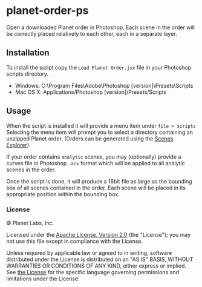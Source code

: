 # planet-order-ps
Open a downloaded Planet order in Photoshop. Each scene in the order will be
correctly placed relatively to each other, each in a separate layer.

## Installation
To install the script copy the `Load Planet Order.jsx` file in your Photoshop
scripts directory.
  * Windows: C:\Program Files\Adobe\Photoshop [version]\Presets\Scripts
  * Mac OS X: Applications/Photoshop [version]/Presets/Scripts

## Usage
When the script is installed it will provide a menu item under `file > scripts`
Selecting the menu item will prompt you to select a directory containing an
unzipped Planet order. (Orders can be generated using the
[Scenes Explorer](https://www.planet.com/scenes)).

If your order contains `analytic` scenes, you may (optionally) provide
a curves file in Photoshop `.acv` format which will be applied to all
analytic scenes in the order.

Once the script is done, it will produce a 16bit file as large as the
bounding box of all scenes contained in the order. Each scene will be
placed in its appropriate position within the bounding box.

### License

© Planet Labs, Inc.

Licensed under the [Apache License, Version 2.0](http://www.apache.org/licenses/LICENSE-2.0) (the "License"); you may not use this file except in compliance with the License.

Unless required by applicable law or agreed to in writing, software distributed under the License is distributed on an "AS IS" BASIS, WITHOUT WARRANTIES OR CONDITIONS OF ANY KIND, either express or implied. See [the License](http://www.apache.org/licenses/LICENSE-2.0) for the specific language governing permissions and limitations under the License.
